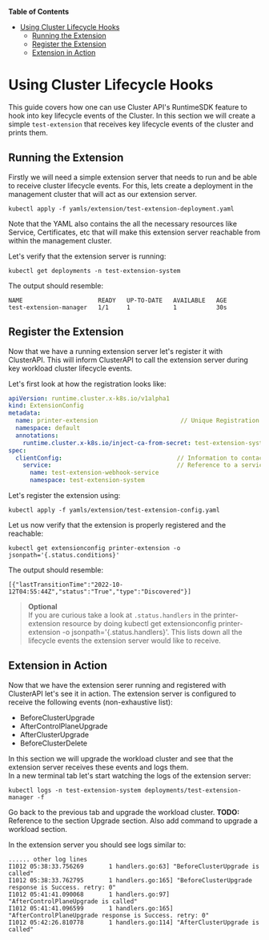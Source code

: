 **Table of Contents**
- [Using Cluster Lifecycle Hooks](#using-cluster-lifecycle-hooks)
  - [Running the Extension](#running-the-extension)
  - [Register the Extension](#register-the-extension)
  - [Extension in Action](#extension-in-action)

# Using Cluster Lifecycle Hooks

This guide covers how one can use Cluster API's RuntimeSDK feature to hook into key lifecycle events of the Cluster. 
In this section we will create a simple `test-extension` that receives key lifecycle events of the cluster and prints them.

## Running the Extension

Firstly we will need a simple extension server that needs to run and be able to receive cluster lifecycle events. For this, lets create a deployment in the management cluster that will act as our extension server.
```
kubectl apply -f yamls/extension/test-extension-deployment.yaml
```

Note that the YAML also contains the all the necessary resources like Service, Certificates, etc that will make this extension server reachable from within the management cluster.

Let's verify that the extension server is running:
```
kubectl get deployments -n test-extension-system
```
The output should resemble:
```
NAME                     READY   UP-TO-DATE   AVAILABLE   AGE
test-extension-manager   1/1     1            1           30s
```

## Register the Extension

Now that we have a running extension server let's register it with ClusterAPI. This will inform ClusterAPI to call the extension server during key workload cluster lifecycle events.

Let's first look at how the registration looks like:
```yaml
apiVersion: runtime.cluster.x-k8s.io/v1alpha1
kind: ExtensionConfig
metadata:
  name: printer-extension                       // Unique Registration Name
  namespace: default
  annotations:
    runtime.cluster.x-k8s.io/inject-ca-from-secret: test-extension-system/test-extension-webhook-service-cert
spec:
  clientConfig:                                // Information to contact the extension server
    service:                                   // Reference to a service running in the management cluster
      name: test-extension-webhook-service
      namespace: test-extension-system
```

Let's register the extension using:
```
kubectl apply -f yamls/extension/test-extension-config.yaml
```

Let us now verify that the extension is properly registered and the reachable:
```
kubectl get extensionconfig printer-extension -o jsonpath='{.status.conditions}'
```

The output should resemble:
```
[{"lastTransitionTime":"2022-10-12T04:55:44Z","status":"True","type":"Discovered"}]
```

> **Optional**  
> If you are curious take a look at `.status.handlers` in the printer-extension resource by doing kubectl get extensionconfig printer-extension -o jsonpath='{.status.handlers}'. This lists down all the lifecycle events the extension server would like to receive.

## Extension in Action

Now that we have the extension serer running and registered with ClusterAPI let's see it in action. The extension server is configured to receive the following events (non-exhaustive list):

* BeforeClusterUpgrade
* AfterControlPlaneUpgrade
* AfterClusterUpgrade
* BeforeClusterDelete

In this section we will upgrade the workload cluster and see that the extension server receives these events and logs them.  
In a new terminal tab let's start watching the logs of the extension server:
```
kubectl logs -n test-extension-system deployments/test-extension-manager -f
```

Go back to the previous tab and upgrade the workload cluster.
**TODO:** Reference to the section Upgrade section. Also add command to upgrade a workload section.

In the extension server you should see logs similar to:
```
...... other log lines
I1012 05:38:33.756269       1 handlers.go:63] "BeforeClusterUpgrade is called"
I1012 05:38:33.762795       1 handlers.go:165] "BeforeClusterUpgrade response is Success. retry: 0"
I1012 05:41:41.090068       1 handlers.go:97] "AfterControlPlaneUpgrade is called"
I1012 05:41:41.096599       1 handlers.go:165] "AfterControlPlaneUpgrade response is Success. retry: 0"
I1012 05:42:26.810778       1 handlers.go:114] "AfterClusterUpgrade is called"
```
